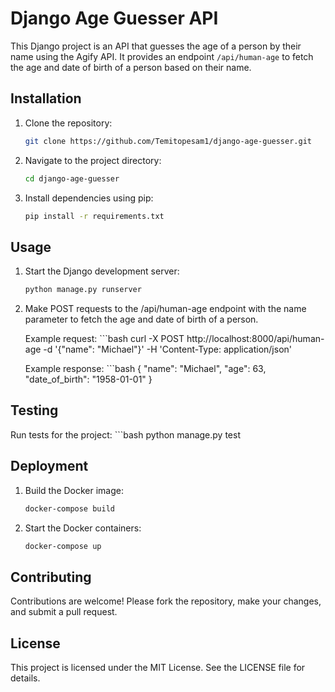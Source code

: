 # Django Age Guesser API

This Django project is an API that guesses the age of a person by their name using the Agify API. It provides an endpoint `/api/human-age` to fetch the age and date of birth of a person based on their name.

## Installation

1. Clone the repository:

   ```bash
   git clone https://github.com/Temitopesam1/django-age-guesser.git

2. Navigate to the project directory:
    ```bash
    cd django-age-guesser

3. Install dependencies using pip:
    ```bash
    pip install -r requirements.txt

## Usage

1. Start the Django development server:
    ```bash
    python manage.py runserver

2. Make POST requests to the /api/human-age endpoint with the name parameter to fetch the age and date of birth of a person.

    Example request:
        ```bash
        curl -X POST http://localhost:8000/api/human-age -d '{"name": "Michael"}' -H 'Content-Type: application/json'

    Example response:
        ```bash
        {
            "name": "Michael",
            "age": 63,
            "date_of_birth": "1958-01-01"
        }

## Testing

Run tests for the project:
    ```bash
    python manage.py test

## Deployment

1. Build the Docker image:
    ```bash
    docker-compose build

2. Start the Docker containers:
    ```bash
    docker-compose up

## Contributing

Contributions are welcome! Please fork the repository, make your changes, and submit a pull request.

## License

This project is licensed under the MIT License. See the LICENSE file for details.
